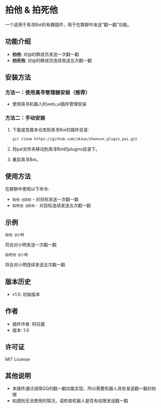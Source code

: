 # 拍他 & 拍死他

一个适用于真寻Bot的有趣插件，用于在群聊中发送"戳一戳"功能。

## 功能介绍

- **拍他**: 对@的群成员发送一次戳一戳
- **拍死他**: 对@的群成员连续发送五次戳一戳

## 安装方法

### 方法一：使用真寻管理器安装（推荐）

 - 使用真寻机器人的web_ui插件管理安装

### 方法二：手动安装

1. 下载或克隆本仓库到真寻Bot的插件目录:
   ```bash
   git clone https://github.com/iAJue/zhenxun_plugin_pai.git
   ```
   
2. 将pai文件夹移动到真寻Bot的plugins目录下。
   
3. 重启真寻Bot。

## 使用方法

在群聊中使用以下命令:

- `拍他 @目标` - 对目标发送一次戳一戳
- `拍死他 @目标` - 对目标连续发送五次戳一戳

## 示例

```
拍他 @小明
```
将会对小明发送一次戳一戳

```
拍死他 @小明
```
将会对小明连续发送五次戳一戳

## 版本历史

- v1.0: 初始版本

## 作者

- 插件作者: 阿珏酱
- 版本: 1.0

## 许可证

MIT License

## 其他说明

- 本插件通过调用QQ的戳一戳功能实现，所以需要机器人具有发送戳一戳的权限
- 如遇到无法使用的情况，请检查机器人是否有权限发送戳一戳 
